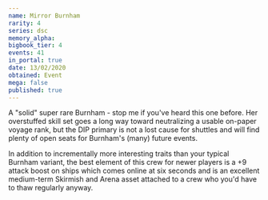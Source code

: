 ```yaml
---
name: Mirror Burnham
rarity: 4
series: dsc
memory_alpha:
bigbook_tier: 4
events: 41
in_portal: true
date: 13/02/2020
obtained: Event
mega: false
published: true
---
```


A "solid" super rare Burnham - stop me if you've heard this one before. Her overstuffed skill set goes a long way toward neutralizing a usable on-paper voyage rank, but the DIP primary is not a lost cause for shuttles and will find plenty of open seats for Burnham's (many) future events.

In addition to incrementally more interesting traits than your typical Burnham variant, the best element of this crew for newer players is a +9 attack boost on ships which comes online at six seconds and is an excellent medium-term Skirmish and Arena asset attached to a crew who you'd have to thaw regularly anyway.
